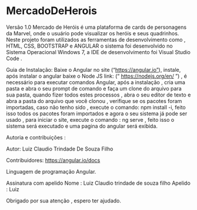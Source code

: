 # MercadoDeHerois
Versão 1.0
Mercado de Heróis é uma plataforma de cards de personagens da Marvel, onde o usuário pode visualizar os heróis e seus quadrinhos.
Neste projeto foram utilizados as ferramentas de desenvolvimento como , HTML, CSS, BOOTSTRAP  e ANGULAR o sistema foi desenvolvido no Sistema Operacional Windows 7,
a IDE de desenvolvimento foi Visual Studio Code .

Guia de Instalação:
Baixe o Angular  no site (“https://angular.io”), instale, após instalar o angular baixe o Node JS link: (“ https://nodejs.org/en/ ”) , é necessário para executar  comandos Angular, após a instalação , cria uma pasta e abra o seu prompt de comando e faça um clone do arquivo para sua pasta,  quando fizer todos estes processos , abra o seu editor de texto e abra a pasta do arquivo que você clonou , verifique se os pacotes  foram importadas, caso não tenho sido , execute o comando:
npm install -i, feito isso todos os pacotes foram importados e agora o seu sistema já pode ser usado , para iniciar o site, execute o comando : ng serve  , feito isso o sistema será executado e uma pagina do angular será exibida.

Autoria e contribuições : 

Autor: Luiz Claudio Trindade De Souza Filho

Contribuidores: https://angular.io/docs

Linguagem de programação 
Angular.

Assinatura com apelido 
Nome : Luiz Claudio trindade de souza filho
Apelido : Luiz

Obrigado por sua atenção , espero ter ajudado.
